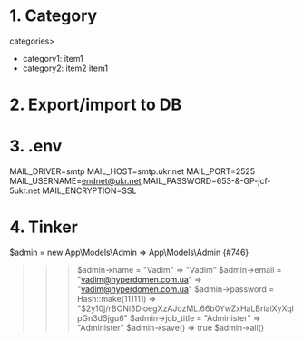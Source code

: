 # 1. Category
categories>
  - category1: item1
  - category2: item2
               item1

# 2. Export/import to DB

# 3. .env
MAIL_DRIVER=smtp
MAIL_HOST=smtp.ukr.net
MAIL_PORT=2525
MAIL_USERNAME=endnet@ukr.net
MAIL_PASSWORD=653-&-GP-jcf-5ukr.net
MAIL_ENCRYPTION=SSL

# 4. Tinker
$admin = new App\Models\Admin
=> App\Models\Admin {#746}
>>> $admin->name = "Vadim"
=> "Vadim"
>>> $admin->email = "vadim@hyperdomen.com.ua"
=> "vadim@hyperdomen.com.ua"
$admin->password = Hash::make(111111)
=> "$2y$10$j/rBONl3DioegXzAJozML.66b0YwZxHaLBriaiXyXqlpGn3dSjgu6"
>>> $admin->job_title = "Administer"
=> "Administer"
>>> $admin->save()
=> true
>>> $admin->all()